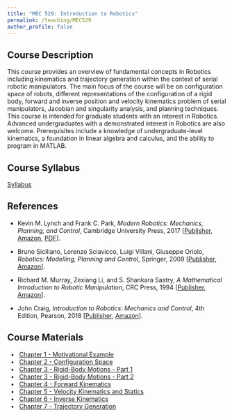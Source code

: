 ```yaml
---
title: "MEC 529: Introduction to Robotics"
permalink: /teaching/MEC529
author_profile: false
---
```


## Course Description
This course provides an overview of fundamental concepts in Robotics including kinematics and trajectory generation within the context of serial robotic manipulators. The main focus of the course will be on configuration space of robots, different representations of the configuration of a rigid body, forward and inverse position and velocity kinematics problem of serial manipulators, Jacobian and singularity analysis, and planning techniques. This course is intended for graduate students with an interest in Robotics. Advanced undergraduates with a demonstrated interest in Robotics are also welcome. Prerequisites include a knowledge of undergraduate-level kinematics, a foundation in linear algebra and calculus, and the ability to program in MATLAB.

## Course Syllabus
[Syllabus](https://aminfakhari.github.io/_pages/teaching/MEC529/MEC529_Syllabus_Spring2023.pdf)

## References
* Kevin M. Lynch and Frank C. Park, *Modern Robotics: Mechanics, Planning, and Control*, Cambridge University Press, 2017 [[Publisher](https://www.cambridge.org/us/academic/subjects/computer-science/computer-graphics-image-processing-and-robotics/modern-robotics-mechanics-planning-and-control), [Amazon](https://www.amazon.com/gp/product/1107156300/), [PDF](http://hades.mech.northwestern.edu/images/2/2e/MR-largefont-v2.pdf)].

* Bruno Siciliano, Lorenzo Sciavicco, Luigi Villani, Giuseppe Oriolo, *Robotics: Modelling, Planning and Control*, Springer, 2009 [[Publisher](https://link.springer.com/book/10.1007/978-1-84628-642-1), [Amazon](https://www.amazon.com/Robotics-Modelling-Planning-Textbooks-Processing/dp/1846286417)].

* Richard M. Murray, Zexiang Li, and S. Shankara Sastry, *A Mathematical Introduction to Robotic Manipulation*, CRC Press, 1994 [[Publisher](https://www.routledge.com/A-Mathematical-Introduction-to-Robotic-Manipulation/Murray-Li-Sastry/p/book/9780849379819), [Amazon](https://www.amazon.com/Mathematical-Introduction-Robotic-Manipulation/dp/0849379814)].

* John Craig, *Introduction to Robotics: Mechanics and Control*, 4th Edition, Pearson, 2018 [[Publisher](https://www.pearson.com/en-us/subject-catalog/p/introduction-to-robotics-mechanics-and-control/P200000003304/9780137848744), [Amazon](https://www.amazon.com/Introduction-Robotics-Mechanics-Control-4th/dp/0133489795)].


## Course Materials
&nbsp; • &nbsp; [Chapter 1 - Motivational Example](https://aminfakhari.github.io/_pages/teaching/MEC529/Chapter1_MotivationalExample.pdf) \
&nbsp; • &nbsp; [Chapter 2 - Configuration Space](https://aminfakhari.github.io/_pages/teaching/MEC529/Chapter2_ConfigurationSpace.pdf) \
&nbsp; • &nbsp; [Chapter 3 - Rigid-Body Motions - Part 1](https://aminfakhari.github.io/_pages/teaching/MEC529/Chapter3_RigidBodyMotions_Part1.pdf) \
&nbsp; • &nbsp; [Chapter 3 - Rigid-Body Motions - Part 2](https://aminfakhari.github.io/_pages/teaching/MEC529/Chapter3_RigidBodyMotions_Part2.pdf) \
&nbsp; • &nbsp; [Chapter 4 - Forward Kinematics](https://aminfakhari.github.io/_pages/teaching/MEC529/Chapter4_ForwardKinematics.pdf) \
&nbsp; • &nbsp; [Chapter 5 - Velocity Kinematics and Statics](https://aminfakhari.github.io/_pages/teaching/MEC529/Chapter5_VelocityKinematics&Statics.pdf) \
&nbsp; • &nbsp; [Chapter 6 - Inverse Kinematics](https://aminfakhari.github.io/_pages/teaching/MEC529/Chapter6_InverseKinematics.pdf) \
&nbsp; • &nbsp; [Chapter 7 - Trajectory Generation](https://aminfakhari.github.io/_pages/teaching/MEC529/Chapter7_TrajectoryGeneration.pdf)

